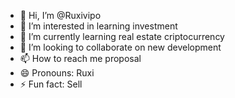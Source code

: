 - 👋 Hi, I’m @Ruxivipo
- 👀 I’m interested in learning investment
- 🌱 I’m currently learning real estate criptocurrency
- 💞️ I’m looking to collaborate on new development
- 📫 How to reach me proposal
- 😄 Pronouns: Ruxi
- ⚡ Fun fact: Sell

<!---
Ruxivipo/Ruxivipo is a ✨ special ✨ repository because its `README.md` (this file) appears on your GitHub profile.
You can click the Preview link to take a look at your changes.
--->
